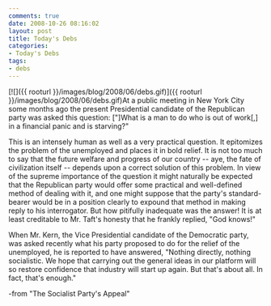 ```yaml
---
comments: true
date: 2008-10-26 08:16:02
layout: post
title: Today's Debs
categories:
- Today's Debs
tags:
- debs
---
```


[![]({{ rooturl }}/images/blog/2008/06/debs.gif)]({{ rooturl }}/images/blog/2008/06/debs.gif)At a public meeting in New York City some months ago the present Presidential candidate of the Republican party was asked this question: ["]What is a man to do who is out of work[,] in a financial panic and is starving?"<!-- more -->



This is an intensely human as well as a very practical question. It epitomizes the problem of the unemployed and places it in bold relief. It is not too much to say that the future welfare and progress of our country -- aye, the fate of civilization itself -- depends upon a correct solution of this problem. In view of the supreme importance of the question it might naturally be expected that the Republican party would offer some practical and well-defined method of dealing with it, and one might suppose that the party's standard-bearer would be in a position clearly to expound that method in making reply to his interrogator. But how pitifully inadequate was the answer! It is at least creditable to Mr. Taft's honesty that he frankly replied, "God knows!"

When Mr. Kern, the Vice Presidential candidate of the Democratic party, was asked recently what his party proposed to do for the relief of the unemployed, he is reported to have answered, "Nothing directly, nothing socialistic. We hope that carrying out the general ideas in our platform will so restore confidence that industry will start up again. But that's about all. In fact, that's enough."


-from "The Socialist Party's Appeal"
